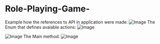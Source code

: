 # Role-Playing-Game-
Example how the references to API in application were made:
![Image](https://user-images.githubusercontent.com/98419600/221705486-af5a470e-2b60-4495-81d9-ec388fce01b7.png)
The Enum that defines avaiable actions:
![Image](https://user-images.githubusercontent.com/98419600/221705485-f4d02263-90e2-4a32-a89e-8330645549c2.jpg)

![Image](https://user-images.githubusercontent.com/98419600/221705487-8ed36f12-af78-4f92-a106-3c0566501b06.png)
The Main method:
![Image](https://user-images.githubusercontent.com/98419600/221705484-aa6d3a15-0ab6-468e-801f-d9b46353b84a.jpg)
